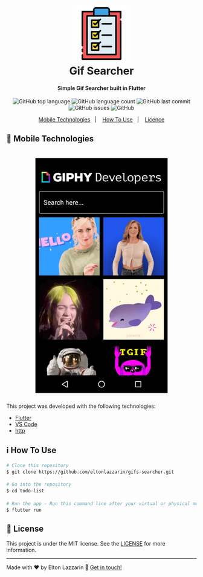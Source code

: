 <h1 align="center">
    <img alt="Logo Icon" src="https://github.com/eltonlazzarin/todo-list/blob/master/screenshots/icon/todolist.svg" height="150px" width="150px" /> 
    <br>
    Gif Searcher
</h1>

<h4 align="center">
  Simple Gif Searcher built in Flutter
</h4>
<p align="center">
  <img alt="GitHub top language" src="https://img.shields.io/github/languages/top/eltonlazzarin/gifs-searcher">

  <img alt="GitHub language count" src="https://img.shields.io/github/languages/count/eltonlazzarin/gifs-searcher">

  <img alt="GitHub last commit" src="https://img.shields.io/github/last-commit/eltonlazzarin/gifs-searcher">

  <img alt="GitHub issues" src="https://img.shields.io/github/issues/eltonlazzarin/gifs-searcher">
  
  <img alt="GitHub" src="https://img.shields.io/github/license/eltonlazzarin/gifs-searcher">

<p align="center">
  <a href="#rocket-mobile-technologies">Mobile Technologies</a>&nbsp;&nbsp;&nbsp;|&nbsp;&nbsp;&nbsp;
  <a href="#information_source-how-to-use">How To Use</a>&nbsp;&nbsp;&nbsp;|&nbsp;&nbsp;&nbsp;
  <a href="#memo-license">Licence</a>
</p>

## :rocket: Mobile Technologies

<h1 align="center">
    <img alt="Gifs Searcher Image" src="https://github.com/eltonlazzarin/gifs-searcher/blob/master/screenshots/gifssearcher.gif" hight="380" width="350" />
</h1>

This project was developed with the following technologies:

- [Flutter](https://github.com/flutter/flutter)
- [VS Code](https://code.visualstudio.com)
- [http](https://pub.dev/packages/http)

## :information_source: How To Use

```bash
# Clone this repository
$ git clone https://github.com/eltonlazzarin/gifs-searcher.git

# Go into the repository
$ cd todo-list

# Run the app - Run this command line after your virtual or physical mobile be connected on your computer
$ flutter run
```

## :memo: License

This project is under the MIT license. See the [LICENSE](https://github.com/eltonlazzarin/gifs-searcher/blob/master/LICENSE) for more information.

---

Made with ♥ by Elton Lazzarin :wave: [Get in touch!](https://www.linkedin.com/in/eltonlazzarin/)
